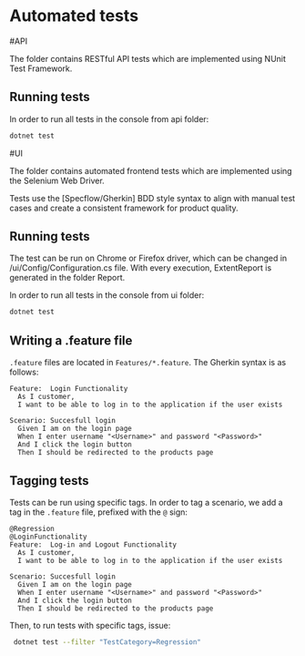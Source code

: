 # Automated tests

#API

The folder contains RESTful API tests which are implemented using NUnit Test Framework.

## Running tests

In order to run all tests in the console from api folder:

```bash
dotnet test
```

#UI

The folder contains automated frontend tests which are implemented using the Selenium Web Driver.

Tests use the [Specflow/Gherkin] BDD style syntax to align with manual test cases and create a consistent framework for product quality.

## Running tests
The test can be run on Chrome or Firefox driver, which can be changed in /ui/Config/Configuration.cs file.
With every execution, ExtentReport is generated in the folder Report.

In order to run all tests in the console from ui folder:

```bash
dotnet test
```

## Writing a .feature file

`.feature` files are located in `Features/*.feature`. The Gherkin syntax is as follows:

``` feature
Feature:  Login Functionality
  As I customer,
  I want to be able to log in to the application if the user exists

Scenario: Succesfull login
  Given I am on the login page
  When I enter username "<Username>" and password "<Password>"
  And I click the login button
  Then I should be redirected to the products page
```

## Tagging tests

Tests can be run using specific tags. In order to tag a scenario, we add a tag in the `.feature` file, prefixed with the `@` sign:

``` feature
@Regression
@LoginFunctionality
Feature:  Log-in and Logout Functionality
  As I customer,
  I want to be able to log in to the application if the user exists

Scenario: Succesfull login
  Given I am on the login page
  When I enter username "<Username>" and password "<Password>"
  And I click the login button
  Then I should be redirected to the products page
```

Then, to run tests with specific tags, issue:

```bash
 dotnet test --filter "TestCategory=Regression"
```

